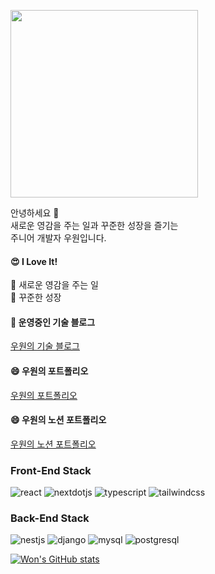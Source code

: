 <img alt="" src="https://user-images.githubusercontent.com/60413257/204310989-4871ab0f-b2e9-48ee-a18a-982b3a722820.gif" style="width:300px;"></img>
<p>안녕하세요 👋<br/>
새로운 영감을 주는 일과 꾸준한 성장을 즐기는<br/>
주니어 개발자 우원입니다.
</p>
<h4>
😍 I Love It!
</h4>
<p>
🙌 새로운 영감을 주는 일
<br/>
🙌 꾸준한 성장
</p>
<h4>🧐 운영중인 기술 블로그</h4>
<a href="https://thewoowon.com/" target="_blank">우원의 기술 블로그</a>
<h4>😄 우원의 포트폴리오</h4>
<a href="https://my.surfit.io/w/80781724" target="_blank">우원의 포트폴리오</a>
<h4>😄 우원의 노션 포트폴리오</h4>
<a href="https://woowon.oopy.io/" target="_blank">우원의 노션 포트폴리오</a>
<h3>Front-End Stack</h3>
<p>
  <img alt="react" src ="https://img.shields.io/badge/react-61DAFB.svg?&style=for-the-badge&logo=react&logoColor=white"/>
  <img alt="nextdotjs" src ="https://img.shields.io/badge/nextdotjs-000000.svg?&style=for-the-badge&logo=nextdotjs&logoColor=white"/>
  <img alt="typescript" src ="https://img.shields.io/badge/typescript-3178C6.svg?&style=for-the-badge&logo=typescript&logoColor=white"/>
  <img alt="tailwindcss" src ="https://img.shields.io/badge/tailwindcss-06B6D4.svg?&style=for-the-badge&logo=tailwindcss&logoColor=white"/>
</p>
<h3>Back-End Stack</h3>
<p>
<img alt="nestjs" src ="https://img.shields.io/badge/nestjs-E0234E.svg?&style=for-the-badge&logo=nestjs&logoColor=white"/>
<img alt="django" src ="https://img.shields.io/badge/django-092E20.svg?&style=for-the-badge&logo=django&logoColor=white"/>
<img alt="mysql" src ="https://img.shields.io/badge/mysql-4479A1.svg?&style=for-the-badge&logo=mysql&logoColor=white"/>
<img alt="postgresql" src ="https://img.shields.io/badge/postgresql-4169E1.svg?&style=for-the-badge&logo=postgresql&logoColor=white"/>
</p>

[![Won's GitHub stats](https://github-readme-stats.vercel.app/api?username=thewoowon)](https://github.com/anuraghazra/github-readme-stats)
